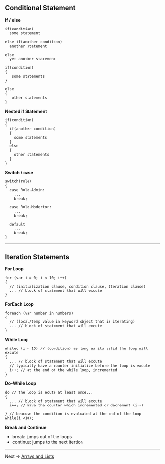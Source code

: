 ## Conditional Statement

**If / else**
```
if(condition)
  some statement
  
else if(another condition)
  another statement

else
  yet another statement
```
```
if(condition)
{
   some statements
}

else
{
   other statements
}
```

**Nested if Statement**
```
if(condition)
{
  if(another condition)
  {
    some statements 
  }
  else
  {
    other statements
  }
}
```

**Switch / case**
```
switch(role)
{
  case Role.Admin:
    ...
    break;
    
  case Role.Modertor:
    ...
    break;
    
  default
    ...
    break;
}
```
___

## Iteration Statements

**For Loop**
```
for (var i = 0; i < 10; i++)
{
  // (initialization clause, condition clause, Iteration clause)
  ... // block of statement that will excute
}
```

**ForEach Loop**
```
foreach (var number in numbers)
{
  // (local/temp value in keyword object that is iterating)
  ... // block of statement that will excute
}
```

**While Loop**
```
whilec (i < 10) // (condition) as long as its valid the loop will excute
{
  ... // block of statement that will excute
  // typically have a counter initialize before the loop is excute
  i++; // at the end of the while loop, incremented
}
```

**Do-While Loop**
```
do // the loop is ecute at least once...
{
  ... // block of statement that will excute
  i++; // have the counter which incremented or decrement (i--)
  
} // beacuse the condition is evaluated at the end of the loop
while(i <10);
```

**Break and Continue**
- break: jumps out of the loops
- continue: jumps to the next itertion
___

Next -> [Arrays and Lists](https://github.com/JackieG19/Csharp-Arrays-and-Lists)
